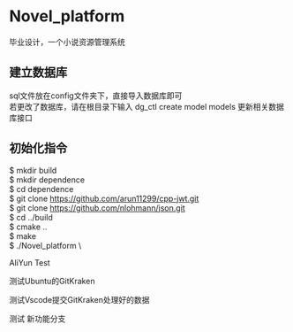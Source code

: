 # Novel_platform
毕业设计，一个小说资源管理系统

## 建立数据库
sql文件放在config文件夹下，直接导入数据库即可 \
若更改了数据库，请在根目录下输入 dg_ctl create model models 更新相关数据库接口

## 初始化指令
$ mkdir build \
$ mkdir dependence \
$ cd dependence \
$ git clone https://github.com/arun11299/cpp-jwt.git \
$ git clone https://github.com/nlohmann/json.git \
$ cd ../build \
$ cmake .. \
$ make \
$ ./Novel_platform \

AliYun Test


测试Ubuntu的GitKraken

测试Vscode提交GitKraken处理好的数据

测试 新功能分支